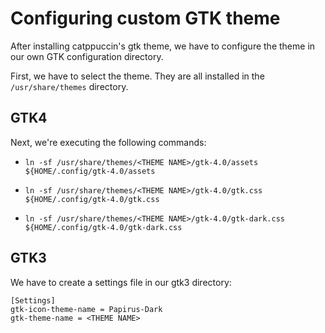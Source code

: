 # Configuring custom GTK theme

After installing catppuccin's gtk theme, we have to configure the theme in our own GTK configuration directory.

First, we have to select the theme. They are all installed in the `/usr/share/themes` directory.

## GTK4

Next, we're executing the following commands:

* `ln -sf /usr/share/themes/<THEME NAME>/gtk-4.0/assets ${HOME/.config/gtk-4.0/assets`

* `ln -sf /usr/share/themes/<THEME NAME>/gtk-4.0/gtk.css ${HOME/.config/gtk-4.0/gtk.css`

* `ln -sf /usr/share/themes/<THEME NAME>/gtk-4.0/gtk-dark.css ${HOME/.config/gtk-4.0/gtk-dark.css`

## GTK3

We have to create a settings file in our gtk3 directory:

```
[Settings]
gtk-icon-theme-name = Papirus-Dark
gtk-theme-name = <THEME NAME>
```
